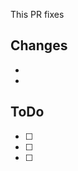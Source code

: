 <!-- This is a template for your Pull Request. This are just some suggestions for you. You do not have -->

<!-- If your PR fixes an issue, mention it here. You can also just copy the URL - GitHub will convert it for you. -->
This PR fixes 

## Changes
<!-- List all the changes you have done -->
* 
* 

## ToDo
<!-- Add things, you still want to do. It is recommend to put "[DNM]", "[DONOTMERGE]", "[WIP]" or "[WORKINPROGRESS]" into the title of your PR if you still want to work on this PR, but just do not want to -->
* [ ] 
* [ ] 
* [ ] 
